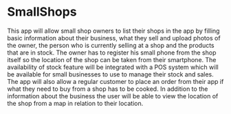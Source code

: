 # SmallShops
This app will allow small shop owners to list their shops in the app by filling basic information about their business, what they sell and upload photos of the owner, the person who is currently selling at a shop and the products that are in stock. The owner has to register his small phone from the shop itself so the location of the shop can be taken from their smartphone. The availability of stock feature will be integrated with a POS system which will be available for small businesses to use to manage their stock and sales. The app will also allow a regular customer to place an order from their app if what they need to buy from a shop has to be cooked. In addition to the information about the business the user will be able to view the location of the shop from a map in relation to their location.
